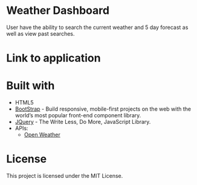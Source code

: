 # Weather Dashboard

User have the ability to search the current weather and 5 day forecast as well as view past searches.

# Link to application

# Built with
* HTML5
* [BootStrap](https://getbootstrap.com/) - Build responsive, mobile-first projects on the web with the world’s most popular front-end component library.
* [JQuery](https://jquery.com/) - The Write Less, Do More, JavaScript Library.
* APIs:
  * [Open Weather](https://openweathermap.org/)  
  

# License 

This project is licensed under the MIT License.
